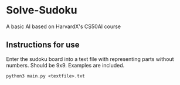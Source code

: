 # Solve-Sudoku
A basic AI based on HarvardX's CS50AI course
## Instructions for use
Enter the sudoku board into a text file with <space> representing parts without numbers. Should be 9x9. Examples are included.

  `python3 main.py <textfile>.txt`
